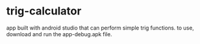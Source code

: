 # trig-calculator
app built with android studio that can perform simple trig functions. to use, download and run the app-debug.apk file.
